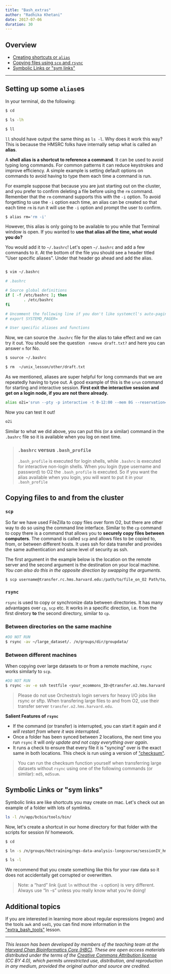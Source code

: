 ```yaml
---
title: "Bash_extras"
author: "Radhika Khetani"
date: 2017-07-06
duration: 30
---
```


## Overview

* [Creating shortcuts or `alias`](#alias)
* [Copying files using `scp` and `rsync`](#rsync) 
* [Symbolic Links or "sym links"](#symlink)

***

## Setting up some `alias`es <a name="alias"></a>

In your terminal, do the following:

```bash
$ cd

$ ls -lh

$ ll
```

`ll` should have output the same thing as `ls -l`. Why does it work this way? This is because the HMSRC folks have internally setup what is called an **alias**. 

A **shell alias is a shortcut to reference a command**. It can be used to avoid typing long commands. For common patterns it can reduce keystrokes and improve efficiency. A simple example is setting default options on commands to avoid having to type them each time a command is run.

For example suppose that because you are just starting out on the cluster, and you prefer to confirm deleting a file before using the `rm` command. Remember that the `rm` command supports this with the `-i` option. To avoid forgetting to use the `-i` option each time, an alias can be created so that each time `rm` is run it will use the `-i` option and prompt the user to confirm.


```bash
$ alias rm='rm -i'
```

However, this alias is only going to be available to you while that Terminal window is open. If you wanted to **use that alias all the time, what would you do?** 

You would add it to `~/.bashrc`! Let's open `~/.bashrc` and add a few commands to it. At the bottom of the file you should see a header titled "User specific aliases". Under that header go ahead and add the alias.

```bash

$ vim ~/.bashrc

# .bashrc

# Source global definitions
if [ -f /etc/bashrc ]; then
        . /etc/bashrc
fi

# Uncomment the following line if you don't like systemctl's auto-paging feature:
# export SYSTEMD_PAGER=

# User specific aliases and functions
```

Now, we can source the `.bashrc` file for the alias to take effect and we can try it out. You should see the question `
remove draft.txt?` and here you can answer `n` for No.

```bash
$ source ~/.bashrc

$ rm  ~/unix_lesson/other/draft.txt 
```

As we mentioned, aliases are super helpful for long commands that we are repeatedly having to tyoe out. A good example of this is the `srun` command for starting and interactive session. **First exit the interactive session and get on a login node, if you are not there already.**

```bash
alias o2i='srun --pty -p interactive -t 0-12:00 --mem 8G --reservation=HBC /bin/bash'
```

Now you can test it out!

```bash
o2i
```

Similar to what we did above, you can put this (or a similar) command in the `.bashrc` file so it is available when you log on next time.

> ### `.bashrc` versus `.bash_profile`
> `.bash_profile` is executed for login shells, while `.bashrc` is executed for interactive non-login shells. When you login (type username and password) to O2 the `.bash_profile` is executed. So if you want the alias available when you login, you will want to put it in your `.bash_profile`

## Copying files to and from the cluster <a name="rsync"></a>

### `scp`

So far we have used FileZilla to copy files over form O2, but there are other way to do so using the command line interface. Similar to the `cp` command to copy there is a command that allows you to **securely copy files between computers**. The command is called `scp` and allows files to be copied to, from, or between different hosts. It uses ssh for data transfer and provides the same authentication and same level of security as ssh. 

The first argument in the example below is the location on the remote server and the second argument is the destination on your local machine. *You can also do this in the opposite direction by swapping the arguments.*

```bash
$ scp username@transfer.rc.hms.harvard.edu:/path/to/file_on_O2 Path/to/directory/local_machine
```

### `rsync` 

`rsync` is used to copy or synchronize data between directories. It has many advantages over `cp`, `scp` etc. It works in a specific direction, i.e. from the first diretory **to** the second directory, similar to `cp`.


### Between directories on the same machine

```bash
#DO NOT RUN
$ rsync -av ~/large_dataset/. /n/groups/dir/groupdata/
```

### Between different machines

When copying over large datasets to or from a remote machine, `rsync` works similarly to `scp`.

```bash
#DO NOT RUN
$ rsync -av -e ssh testfile <your_ecommons_ID>@transfer.o2.hms.harvard.edu:~/large_files/
```

> Please do not use Orchestra’s login servers for heavy I/O jobs like rsync or sftp. When transfering large files to and from O2, use their transfer server `transfer.o2.hms.harvard.edu`.

**Salient Features of `rsync`**

* If the command (or transfer) is interrupted, you can start it again and *it will restart from where it was interrupted*.
* Once a folder has been synced between 2 locations, the next time you run `rsync` it will *only update and not copy everything over again*. 
* It runs a check to ensure that every file it is "syncing" over is the exact same in both locations. This check is run using a version of ["checksum"](https://en.wikipedia.org/wiki/Checksum). 

> You can run the checksum function yourself when transferring large datasets without `rsync` using one of the following commands (or similar): `md5`, `md5sum`.


## Symbolic Links or "sym links" <a name="symlink"></a>

Symbolic links are like shortcuts you may create on mac. Let's check out an example of a folder with lots of symlinks.


```bash
ls -l /n/app/bcbio/tools/bin/
```

Now, let's create a shortcut in our home directory for that folder with the scripts for session IV homework.

```bash
$ cd

$ ln -s /n/groups/hbctraining/ngs-data-analysis-longcourse/sessionIV_hmwk/ rnaseq_homework_NGScourse

$ ls -l
```

We recommend that you create something like this for your raw data so it does not accidentally get corrupted or overwritten. 

> Note: a “hard” link (just `ln` without the `-s` option) is very different. Always use “ln -s” unless you really know what you’re doing!

## Additional topics

If you are interested in learning more about regular expressions (regex) and the tools `awk` and `sed1`, you can find more information in the ["extra_bash_tools"](extra_bash_tools.md) lesson.


***
*This lesson has been developed by members of the teaching team at the [Harvard Chan Bioinformatics Core (HBC)](http://bioinformatics.sph.harvard.edu/). These are open access materials distributed under the terms of the [Creative Commons Attribution license](https://creativecommons.org/licenses/by/4.0/) (CC BY 4.0), which permits unrestricted use, distribution, and reproduction in any medium, provided the original author and source are credited.*
